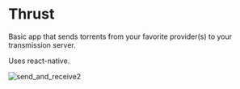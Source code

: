 # Thrust

Basic app that sends torrents from your favorite provider(s) to your transmission server.

Uses react-native.

![send_and_receive2](https://cloud.githubusercontent.com/assets/10952529/19251511/3f4f6ac6-8f05-11e6-80bb-74c58ae239b5.gif)
